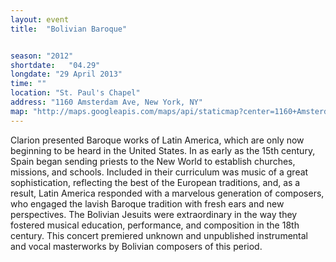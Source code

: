```yaml
---
layout: event
title:  "Bolivian Baroque"


season: "2012"
shortdate:   "04.29"
longdate: "29 April 2013"
time: ""
location: "St. Paul's Chapel"
address: "1160 Amsterdam Ave, New York, NY"
map: "http://maps.googleapis.com/maps/api/staticmap?center=1160+Amsterdam+Ave,+Columbia+University,+New+York,+NY&zoom=16&size=700x300&visual_refresh=true&maptype=roadmap&markers=color:green%7Clabel:A%7C40.80717,-73.9608019&sensor=false"
---
```


Clarion presented Baroque works of Latin America, which are only now beginning to be heard in the United States. In as early as the 15th century, Spain began sending priests to the New World to establish churches, missions, and schools. Included in their curriculum was music of a great sophistication, reflecting the best of the European traditions, and, as a result, Latin America responded with a marvelous generation of composers, who engaged the lavish Baroque tradition with fresh ears and new perspectives. The Bolivian Jesuits were extraordinary in the way they fostered musical education, performance, and composition in the 18th century. This concert premiered unknown and unpublished instrumental and vocal masterworks by Bolivian composers of this period.

